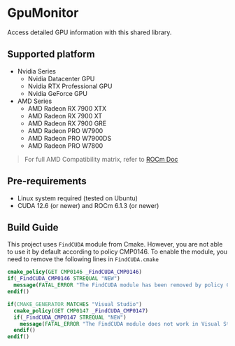 # GpuMonitor
Access detailed GPU information with this shared library.

## Supported platform
- Nvidia Series
  - Nvidia Datacenter GPU
  - Nvidia RTX Professional GPU
  - Nvidia GeForce GPU
- AMD Series
  - AMD Radeon RX 7900 XTX
  - AMD Radeon RX 7900 XT
  - AMD Radeon RX 7900 GRE
  - AMD Radeon PRO W7900
  - AMD Radeon PRO W7900DS
  - AMD Radeon PRO W7800

> For full AMD Compatibility matrix, refer to [ROCm Doc](https://rocm.docs.amd.com/en/latest/compatibility/compatibility-matrix.html)

## Pre-requirements
- Linux system required (tested on Ubuntu)
- CUDA 12.6 (or newer) and ROCm 6.1.3 (or newer)

## Build Guide
This project uses `FindCUDA` module from Cmake. However, you are not able to use it by default according to policy CMP0146.
To enable the module, you need to remove the following lines in `FindCUDA.cmake`
```cmake
cmake_policy(GET CMP0146 _FindCUDA_CMP0146)
if(_FindCUDA_CMP0146 STREQUAL "NEW")
  message(FATAL_ERROR "The FindCUDA module has been removed by policy CMP0146.")
endif()

if(CMAKE_GENERATOR MATCHES "Visual Studio")
  cmake_policy(GET CMP0147 _FindCUDA_CMP0147)
  if(_FindCUDA_CMP0147 STREQUAL "NEW")
    message(FATAL_ERROR "The FindCUDA module does not work in Visual Studio with policy CMP0147.")
  endif()
endif()
```
